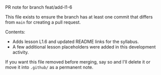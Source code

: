 PR note for branch feat/add-l1-6

This file exists to ensure the branch has at least one commit that differs from `main` for creating a pull request.

Contents:
- Adds lesson L1.6 and updated README links for the syllabus.
- A few additional lesson placeholders were added in this development activity.

If you want this file removed before merging, say so and I'll delete it or move it into `.github/` as a permanent note.
